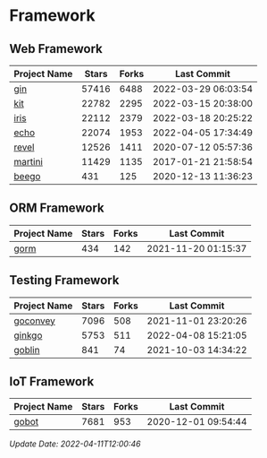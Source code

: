 # Framework

## Web Framework
| Project Name | Stars | Forks | Last Commit |
| ------------ | ----- | ----- | ----------- |
| [gin](https://github.com/gin-gonic/gin) | 57416 | 6488 | 2022-03-29 06:03:54 |
| [kit](https://github.com/go-kit/kit) | 22782 | 2295 | 2022-03-15 20:38:00 |
| [iris](https://github.com/kataras/iris) | 22112 | 2379 | 2022-03-18 20:25:22 |
| [echo](https://github.com/labstack/echo) | 22074 | 1953 | 2022-04-05 17:34:49 |
| [revel](https://github.com/revel/revel) | 12526 | 1411 | 2020-07-12 05:57:36 |
| [martini](https://github.com/go-martini/martini) | 11429 | 1135 | 2017-01-21 21:58:54 |
| [beego](https://github.com/astaxie/beego) | 431 | 125 | 2020-12-13 11:36:23 |

## ORM Framework
| Project Name | Stars | Forks | Last Commit |
| ------------ | ----- | ----- | ----------- |
| [gorm](https://github.com/jinzhu/gorm) | 434 | 142 | 2021-11-20 01:15:37 |

## Testing Framework
| Project Name | Stars | Forks | Last Commit |
| ------------ | ----- | ----- | ----------- |
| [goconvey](https://github.com/smartystreets/goconvey) | 7096 | 508 | 2021-11-01 23:20:26 |
| [ginkgo](https://github.com/onsi/ginkgo) | 5753 | 511 | 2022-04-08 15:21:05 |
| [goblin](https://github.com/franela/goblin) | 841 | 74 | 2021-10-03 14:34:22 |

## IoT Framework
| Project Name | Stars | Forks | Last Commit |
| ------------ | ----- | ----- | ----------- |
| [gobot](https://github.com/hybridgroup/gobot) | 7681 | 953 | 2020-12-01 09:54:44 |

*Update Date: 2022-04-11T12:00:46*